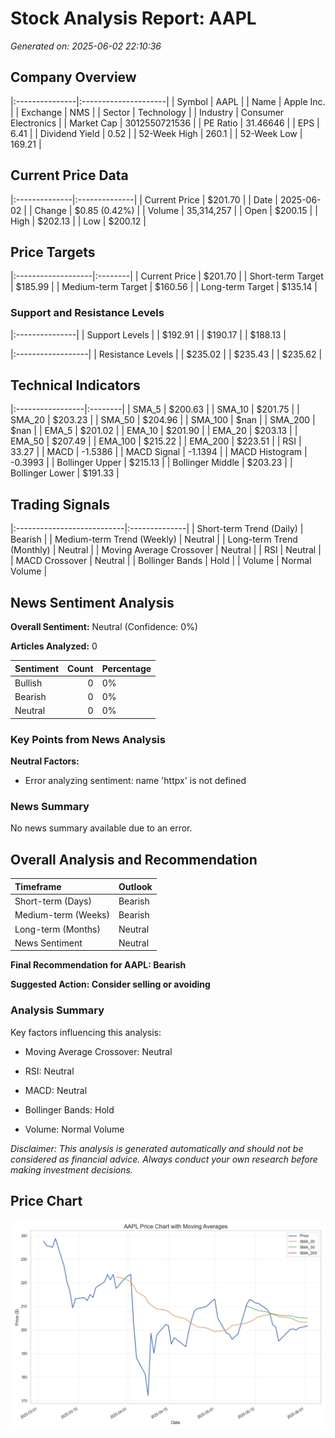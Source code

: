 # Stock Analysis Report: AAPL

*Generated on: 2025-06-02 22:10:36*


## Company Overview

|:---------------|:---------------------|
| Symbol         | AAPL                 |
| Name           | Apple Inc.           |
| Exchange       | NMS                  |
| Sector         | Technology           |
| Industry       | Consumer Electronics |
| Market Cap     | 3012550721536        |
| PE Ratio       | 31.46646             |
| EPS            | 6.41                 |
| Dividend Yield | 0.52                 |
| 52-Week High   | 260.1                |
| 52-Week Low    | 169.21               |


## Current Price Data

|:--------------|:--------------|
| Current Price | $201.70       |
| Date          | 2025-06-02    |
| Change        | $0.85 (0.42%) |
| Volume        | 35,314,257    |
| Open          | $200.15       |
| High          | $202.13       |
| Low           | $200.12       |


## Price Targets

|:-------------------|:--------|
| Current Price      | $201.70 |
| Short-term Target  | $185.99 |
| Medium-term Target | $160.56 |
| Long-term Target   | $135.14 |


### Support and Resistance Levels

|:---------------|
| Support Levels |
| $192.91        |
| $190.17        |
| $188.13        |


|:------------------|
| Resistance Levels |
| $235.02           |
| $235.43           |
| $235.62           |


## Technical Indicators

|:-----------------|:--------|
| SMA_5            | $200.63 |
| SMA_10           | $201.75 |
| SMA_20           | $203.23 |
| SMA_50           | $204.96 |
| SMA_100          | $nan    |
| SMA_200          | $nan    |
| EMA_5            | $201.02 |
| EMA_10           | $201.90 |
| EMA_20           | $203.13 |
| EMA_50           | $207.49 |
| EMA_100          | $215.22 |
| EMA_200          | $223.51 |
| RSI              | 33.27   |
| MACD             | -1.5386 |
| MACD Signal      | -1.1394 |
| MACD Histogram   | -0.3993 |
| Bollinger Upper  | $215.13 |
| Bollinger Middle | $203.23 |
| Bollinger Lower  | $191.33 |


## Trading Signals

|:---------------------------|:--------------|
| Short-term Trend (Daily)   | Bearish       |
| Medium-term Trend (Weekly) | Neutral       |
| Long-term Trend (Monthly)  | Neutral       |
| Moving Average Crossover   | Neutral       |
| RSI                        | Neutral       |
| MACD Crossover             | Neutral       |
| Bollinger Bands            | Hold          |
| Volume                     | Normal Volume |


## News Sentiment Analysis

**Overall Sentiment:** Neutral (Confidence: 0%)

**Articles Analyzed:** 0


| Sentiment   |   Count | Percentage   |
|:------------|--------:|:-------------|
| Bullish     |       0 | 0%           |
| Bearish     |       0 | 0%           |
| Neutral     |       0 | 0%           |


### Key Points from News Analysis

**Neutral Factors:**

- Error analyzing sentiment: name 'httpx' is not defined



### News Summary

No news summary available due to an error.


## Overall Analysis and Recommendation

| Timeframe           | Outlook   |
|:--------------------|:----------|
| Short-term (Days)   | Bearish   |
| Medium-term (Weeks) | Bearish   |
| Long-term (Months)  | Neutral   |
| News Sentiment      | Neutral   |


**Final Recommendation for AAPL: Bearish**

**Suggested Action: Consider selling or avoiding**


### Analysis Summary

Key factors influencing this analysis:

- Moving Average Crossover: Neutral

- RSI: Neutral

- MACD: Neutral

- Bollinger Bands: Hold

- Volume: Normal Volume



*Disclaimer: This analysis is generated automatically and should not be considered as financial advice. Always conduct your own research before making investment decisions.*



## Price Chart

![AAPL Price Chart](reports\charts\AAPL_price_chart.png)
